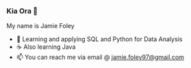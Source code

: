 ### Kia Ora 👋
My name is Jamie Foley

- 🌱 Learning and applying SQL and Python for Data Analysis
- ☕ Also learning Java
- 📫 You can reach me via email @ jamie.foley97@gmail.com


<!--
**JamieFoley/JamieFoley** is a ✨ _special_ ✨ repository because its `README.md` (this file) appears on your GitHub profile.

Here are some ideas to get you started:

- 🔭 I’m currently working on ...
- 🌱 I’m currently learning ...
- 👯 I’m looking to collaborate on ...
- 🤔 I’m looking for help with ...
- 💬 Ask me about ...
- 📫 How to reach me: ...
- 😄 Pronouns: ...
- ⚡ Fun fact: ...
-->
